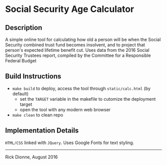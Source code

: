# Social Security Age Calculator

## Description

A simple online tool for calculating how old a person will be when the Social Security combined trust fund becomes insolvent, and to project that person's expected lifetime benefit cut. Uses data from the 2016 Social Security Trustees report, compiled by the Committee for a Responsible Federal Budget

## Build Instructions

* `make build` to deploy, access the tool through `static/calc.html` (by default)
    * set the `TARGET` variable in the makefile to cutomize the deployment target
    * open the tool with any modern web browser
* `make clean` to clean repo

## Implementation Details

`HTML/CSS` linked with `JQuery`. Uses Google Fonts for text styling.

---
Rick Dionne, August 2016
